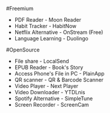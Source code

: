 
#Freemium 

- PDF Reader - Moon Reader
- Habit Tracker - HabitNow
- Netflix Alternative - OnStream (Free)
- Language Learning - Duolingo
  
#OpenSource 

- File share - LocalSend
- EPUB Reader - Book's Story
- Access Phone's File in PC - PlainApp
- QR scanner - QR & Barcode Scanner
- Video Player - Next Player
- Video Downloader - YTDLnis
- Spotify Alternative - SimpleTune
- Screen Recorder - ScreenCam